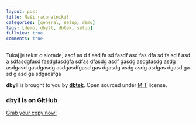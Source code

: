 ```yaml
---
layout: post
title: Naši računalniki!
categories: [general, setup, demo]
tags: [demo, dbyll, dbtek, setup]
fullview: true
comments: true
---
```


Tukaj je tekst o slorade, asdf as d f asd fa sd fasdf asd fas dfa sd fa sd f asd a sdfasdgfasd  fasdgfasdgfa sdfas dfasdg asdf gasdg asdgfasdg asdg asdgasd gasdgasdg asdgasdfgasd gas dgasdg asdg asdg asdgas dgasd ga  sd g asd ga sdgadsfga 

**dbyll** is brought to you by **[dbtek](http://ismaildemirbilek.com)**. Open sourced under [MIT](http://opensource.org/licenses/MIT) license.

### dbyll is on GitHub

<a class="btn btn-default" href="https://github.com/dbtek/dbyll">Grab your copy now!</a>
